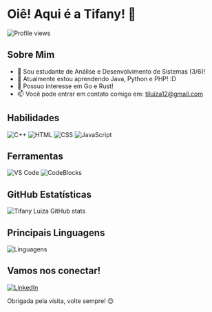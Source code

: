 # Oiê! Aqui é a Tifany! 👋

![Profile views](https://komarev.com/ghpvc/?username=tifanymoreira&color=blueviolet)

## Sobre Mim

- 🔭 Sou estudante de Análise e Desenvolvimento de Sistemas (3/6)!
- 🌱 Atualmente estou aprendendo Java, Python e PHP! :D
- 🤔 Possuo interesse em Go e Rust! 
- 📫 Você pode entrar em contato comigo em: [tiluiza12@gmail.com](mailto:tiluiza12@gmail.com)

## Habilidades

![C++](https://img.shields.io/badge/-C++-black?style=flat-square&logo=cplusplus)
![HTML](https://img.shields.io/badge/-HTML-black?style=flat-square&logo=html5)
![CSS](https://img.shields.io/badge/-CSS-black?style=flat-square&logo=css3)
![JavaScript](https://img.shields.io/badge/-JavaScript-black?style=flat-square&logo=javascript)

## Ferramentas

![VS Code](https://img.shields.io/badge/-VS%20Code-black?style=flat-square&logo=visual-studio-code)
![CodeBlocks](https://img.shields.io/badge/-CodeBlocks-black?style=flat-square&logo=codeblocks)

## GitHub Estatísticas

![Tifany Luiza GitHub stats](https://github-readme-stats.vercel.app/api?username=tifanymoreira&show_icons=true&theme=radical)

## Principais Linguagens

![Linguagens](https://github-readme-stats.vercel.app/api/top-langs/?username=tifanymoreira&layout=compact&theme=radical)


## Vamos nos conectar!

[![LinkedIn](https://img.shields.io/badge/-LinkedIn-blue?style=flat-square&logo=linkedin)](https://www.linkedin.com/in/tifany-moreira-65489a228/)


Obrigada pela visita, volte sempre! 😊

